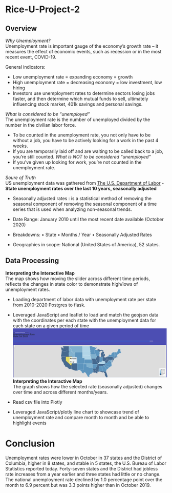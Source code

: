 # Rice-U-Project-2
Overview
---------------

*Why Unemployment?* <br>
Unemployment rate is important gauge of the economy’s growth rate – it measures the effect of economic events, such as recession or in the most recent event, COVID-19. 

General indicators:
  - Low unemployment rate = expanding economy = growth
  - High unemployment rate = decreasing economy = low investment, low hiring
  - Investors use unemployment rates to determine sectors losing jobs faster, and then determine which mutual funds to sell, ultimately influencing stock market, 401k savings and personal savings. 

*What is considered to be “unemployed”* <br>
The unemployment rate is the number of unemployed divided by the number  in the civilian labor force.
  - To be counted in the unemployment rate, you not only have to be without a job, you have to be actively looking for a work in the past 4 weeks. 
  - If you are temporarily laid off and are waiting to be called back to a job, you’re still counted. 
*What is NOT to  be considered “unemployed”*
  - If you’ve given up looking for work, you’re not counted in the unemployment rate.

*Soure of Truth*
<br>
US unemployment data was gathered from [The U.S. Department of Labor](https://www.bls.gov/charts/state-employment-and-unemployment/state-unemployment-rates-animated.htm) - **State unemployment rates over the last 10 years, seasonally adjusted**

  - Seasonally adjusted rates : is a statistical method of removing the seasonal component of removing the seasonal component of a time series that is used when analyzing  non-seasonal trends. 

  - Date Range: January 2010 until the most recent date available (October 2020) 

  - Breakdowns: • State • Months / Year • Seasonally Adjusted Rates

  - Geographies in scope: National (United States of America),  52 states.
  
Data Processing 
---------------
**Interpreting the Interactive Map** <br>
The map shows how moving the slider across different time periods, reflects the changes in state color to demonstrate high/lows of unemployment rates. 

  - Loading department of labor data with unemployment rate per state from 2010-2020 Postgres to flask. 

  - Leveraged JavaScript and leaflet to load and match the geojson data with the coordinates per each state with the unemployment data for each state on a given period of time
![Interactive Map](images/July2020.PNG)
**Interpreting the Interactive Map** <br>
The graph shows how the selected rate (seasonally adjusted) changes over time and across different months/years. <br>

  - Read csv file into Plotly
  - Leveraged JavaScript/plotly line chart to showcase trend of unemployment rate and compare month to month and be able to highlight events

Conclusion
=============
Unemployment rates were lower in October in 37 states and the District of Columbia, higher in 8 states, and stable in 5 states, the U.S. Bureau of Labor Statistics reported today. Forty-seven states and the District had jobless rate increases from a year earlier and three states had little or no change. The national unemployment rate declined by 1.0 percentage point over the month to 6.9 percent but was 3.3 points higher than in October 2019.


